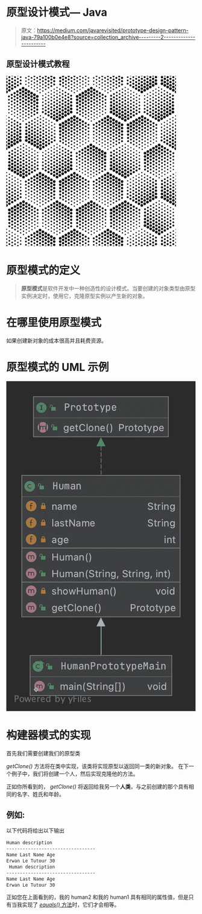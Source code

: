 # 原型设计模式— Java

> 原文：<https://medium.com/javarevisited/prototype-design-pattern-java-79a100b0e4e8?source=collection_archive---------2----------------------->

## 原型设计模式教程

![](img/84e993b5a0e16ef1869c1a9657ce87ff.png)

# 原型模式的定义

> **原型模式**是软件开发中一种创造性的设计模式。当要创建的对象类型由原型实例决定时，使用它，克隆原型实例以产生新的对象。

# 在哪里使用原型模式

如果创建新对象的成本很高并且耗费资源。

# 原型模式的 UML 示例

[![](img/c192ec8f8040c24ad296ac5fa3da1a22.png)](https://javarevisited.blogspot.com/2018/02/top-5-java-design-pattern-courses-for-developers.html)

# 构建器模式的实现

首先我们需要创建我们的原型类

*getClone()* 方法将在类中实现，该类将实现原型以返回同一类的新对象。
在下一个例子中，我们将创建一个人，然后实现克隆他的方法。

正如你所看到的， *getClone()* 将返回给我另一个**人类**，与之前创建的那个具有相同的名字、姓氏和年龄。

## 例如:

以下代码将给出以下输出

```
Human description 
---------------------------------
Name Last Name Age
Erwan Le Tutour 30
 Human description 
---------------------------------
Name Last Name Age
Erwan Le Tutour 30
```

正如您在上面看到的，我的 human2 和我的 human1 具有相同的属性值，但是只有当我实现了 [*equals()* 方法](https://javarevisited.blogspot.com/2015/01/why-override-equals-hashcode-or-tostring-java.html)时，它们才会相等。